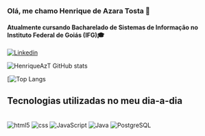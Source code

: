 
### Olá, me chamo Henrique de Azara Tosta 👋
#### Atualmente cursando Bacharelado de Sistemas de Informação no Instituto Federal de Goiás (<strong>IFG</strong>)🎓

[![Linkedin](https://img.shields.io/badge/LinkedIn-0077B5?style=for-the-badge&logo=linkedin&logoColor=white)](https://www.linkedin.com/in/henrique-de-azara-tosta-690799219/)

![HenriqueAzT GitHub stats](https://github-readme-stats.vercel.app/api?username=HenriqueAzT&show_icons=true&theme=dracula)

[![Top Langs](https://github-readme-stats.vercel.app/api/top-langs/?username=HenriqueAzT&layout=compact&theme=dracula)

## Tecnologias utilizadas no meu dia-a-dia

<div style="display: inline_block"><br/>
    <img align="center" alt="html5" src="https://img.shields.io/badge/HTML5-E34F26?style=for-the-badge&logo=html5&logoColor=white" />
    <img align="center" alt="css" src="https://img.shields.io/badge/CSS3-1572B6?style=for-the-badge&logo=css3&logoColor=white" />
    <img align="center" alt="JavaScript" src="https://img.shields.io/badge/JavaScript-F7DF1E?style=for-the-badge&logo=javascript&logoColor=black" />
    <img align="center" alt="Java" src="https://img.shields.io/badge/Java-ED8B00?style=for-the-badge&logo=openjdk&logoColor=white" />
    <img align="center" alt="PostgreSQL" src="https://img.shields.io/badge/PostgreSQL-316192?style=for-the-badge&logo=postgresql&logoColor=white" />
</div>
